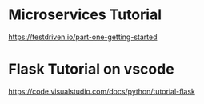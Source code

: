 # Microservices Tutorial
https://testdriven.io/part-one-getting-started

# Flask Tutorial on vscode
https://code.visualstudio.com/docs/python/tutorial-flask